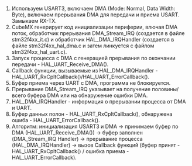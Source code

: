 1. Используем USART3, включаем DMA (Mode: Normal, Data Width: Byte), включаем прерывания DMA для передачи и приема USART. Замыкаем RX-TX.
2. CubeMX генерирует код инициализации периферии, влючая DMA поток, обработчик прерывания DMA_Stream_IRQ (создается в файле stm32f4xx_it.c) и обработчик HAL_DMA_IRQHandler (создается в файле stm32f4xx_hal_dma.c и затем линкуется с файлом stm32f4xx_hal_uart.c). 
3. Запуск процесса с DMA с генерацией прерывания по окончании передачи - HAL_UART_Receive_DMA().
4. Callback функции, вызываемые из HAL_DMA_IRQHandler - HAL_UART_RxCpltCallback()/HAL_UART_ErrorCallback().
5. Буфер приема через UART с DMA, программа не блокируется.
6. Прерывание DMA_Stream_IRQ указывает на получение половины/всего буфера DMA или на обнаружение ошибки DMA.
7. HAL_DMA_IRQHandler - информация о прерывании процесса от DMA и UART.
8. Буфер данных полон - HAL_UART_RxCpltCallback(), обнаружена ошиба - HAL_UART_ErrorCallback().
9. Алгоритм: инициализация USART3 и DMA -> принимаем буфер по DMA (HAL_UART_Receive_DMA()) -> буфер заполнен (DMA_Stream_IRQ Handler) -> прерывание процесса (HAL_DMA_IRQHandler) -> вызов Callback функций (буфер принят - HAL_UART_RxCpltCallback() / ошибка приема - HAL_UART_ErrorCallback).